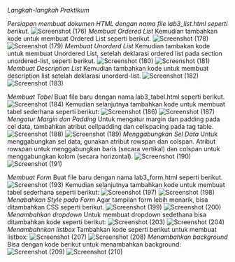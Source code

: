 *Langkah-langkah Praktikum*

*Persiapan membuat dokumen HTML dengan nama file lab3_list.html seperti berikut.*
![Screenshot (176)](https://user-images.githubusercontent.com/72745059/160402780-546c9b03-c62a-42ff-ac85-24d3738370f0.png)
*Membuat Ordered List*
Kemudian tambahkan kode untuk membuat Ordered List seperti berikut.
![Screenshot (178)](https://user-images.githubusercontent.com/72745059/160403324-ad327dec-e259-4b27-9d8e-f6355ced83eb.png)
![Screenshot (179)](https://user-images.githubusercontent.com/72745059/160403438-69eca2df-9db5-42fd-b2a0-5bb9df58d249.png)
*Membuat Unorderd List*
Kemudian tambakan kode untuk membuat Unordered List, setelah deklarasi ordered list pada
section unordered-list, seperti berikut.
![Screenshot (180)](https://user-images.githubusercontent.com/72745059/160403644-2f795c14-8160-46c4-ac70-23a9138ac680.png)
![Screenshot (181)](https://user-images.githubusercontent.com/72745059/160403696-5a66a1d3-7c4f-46ec-aa42-9d6c2c83e998.png)
*Membuat Description List*
Kemudian tambahkan kode untuk membuat description list setelah deklarasi unorderd-list.
![Screenshot (182)](https://user-images.githubusercontent.com/72745059/160403859-e9fd85d3-a469-4cb7-abe5-2ddce9124dd5.png)
![Screenshot (183)](https://user-images.githubusercontent.com/72745059/160403901-1c420dfd-2f4d-4865-ad50-1e56046d6d2e.png)


*Membuat Tabel*
Buat file baru dengan nama lab3_tabel.html seperti berikut.
![Screenshot (184)](https://user-images.githubusercontent.com/72745059/160404140-a45ba7e1-e94e-4dd2-abf7-b0a03b50d2e8.png)
Kemudian selanjutnya tambahkan kode untuk membuat tabel sederhana seperti berikut:
![Screenshot (186)](https://user-images.githubusercontent.com/72745059/160404284-b0342da0-2c59-4f57-80e4-587187ef4c3e.png)
![Screenshot (187)](https://user-images.githubusercontent.com/72745059/160404342-c2176128-07e6-43e6-a247-d61539063196.png)
*Mengatur Margin dan Padding*
Untuk mengatur margin dan padding pada cel data, tambahkan atribut cellpadding dan
cellspacing pada tag table.
![Screenshot (188)](https://user-images.githubusercontent.com/72745059/160405026-1d49d474-2ccd-40e9-b441-ae44eb4fa81c.png)
![Screenshot (189)](https://user-images.githubusercontent.com/72745059/160405058-8619dbd1-8d86-4e5d-afc7-501f33b7e56c.png)
*Menggabungkan Sel Data*
Untuk menggabungkan sel data, gunakan atribut rowspan dan colspan. Atribut rowspan untuk
menggabungkan baris (secara vertikal) dan colspan untuk menggabungkan kolom (secara
horizontal).
![Screenshot (190)](https://user-images.githubusercontent.com/72745059/160405201-5be72868-2b03-4020-ad59-c8aceed660ed.png)
![Screenshot (191)](https://user-images.githubusercontent.com/72745059/160405240-cc35c249-be87-43b2-b502-31832d772073.png)


*Membuat Form*
Buat file baru dengan nama lab3_form.html seperti berikut.
![Screenshot (193)](https://user-images.githubusercontent.com/72745059/160405539-fbf2e815-5363-49f7-96bd-a8fc2db5bd7e.png)
Kemudian selanjutnya tambahkan kode untuk membuat tabel sederhana seperti berikut:
![Screenshot (197)](https://user-images.githubusercontent.com/72745059/160405679-2ebc9680-aaae-43bd-b43e-058ce37a6f53.png)
![Screenshot (198)](https://user-images.githubusercontent.com/72745059/160405883-258ebaff-d329-476d-872f-b13e7653f86e.png)
*Menabahkan Style pada Form*
Agar tampilan form lebih menarik, bisa ditambahkan CSS seperti berikut.
![Screenshot (199)](https://user-images.githubusercontent.com/72745059/160406111-54fe1581-501b-4abd-b7e4-bba56a5cd0fe.png)
![Screenshot (200)](https://user-images.githubusercontent.com/72745059/160406164-498ecbd4-1141-486c-9906-550674cd6cf7.png)
*Menambahkan dropdown*
Untuk membuat dropdown sedethana bisa ditambahkan kode seperti berikut:
![Screenshot (203)](https://user-images.githubusercontent.com/72745059/160406616-2d196ab0-d18f-486e-ad33-20564cfd4be1.png)
![Screenshot (204)](https://user-images.githubusercontent.com/72745059/160406638-df5abeb1-b478-476e-8cff-d473ebd059ef.png)
*Menambahnkan listbox*
Tambahkan kode seperti berikut untuk membuat listbox:
![Screenshot (207)](https://user-images.githubusercontent.com/72745059/160406946-f59e6a4c-564b-456d-8fd9-97fd7e829450.png)
![Screenshot (208)](https://user-images.githubusercontent.com/72745059/160406975-70b53d8d-83eb-4b8f-ac46-9fa8507b4309.png)
*Menambahkan background*
Bisa dengan kode berikut untuk menambahkan background:
![Screenshot (209)](https://user-images.githubusercontent.com/72745059/160407360-764ca647-de9b-451d-9fdf-e8daae9e01cf.png)
![Screenshot (210)](https://user-images.githubusercontent.com/72745059/160407381-a3c40291-85ff-4b8a-a25b-e83ab69577b1.png)
